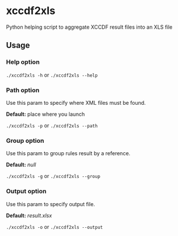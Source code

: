 # xccdf2xls

Python helping script to aggregate XCCDF result files into an XLS file

## Usage

### Help option

`./xccdf2xls -h` or `./xccdf2xls --help`

### Path option

Use this param to specify where XML files must be found.

**Default:** place where you launch

`./xccdf2xls -p` or `./xccdf2xls --path`

### Group option

Use this param to group rules result by a reference.

**Default:** *null*

`./xccdf2xls -g` or `./xccdf2xls --group`

### Output option

Use this param to specify output file.

**Default:** *result.xlsx*

`./xccdf2xls -o` or `./xccdf2xls --output`
